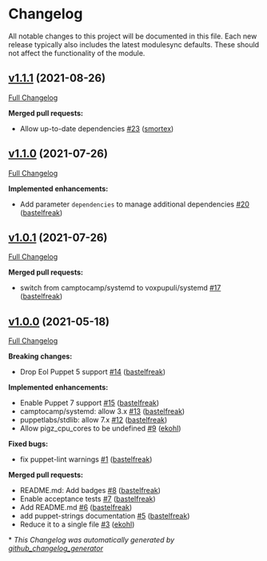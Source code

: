 # Changelog

All notable changes to this project will be documented in this file.
Each new release typically also includes the latest modulesync defaults.
These should not affect the functionality of the module.

## [v1.1.1](https://github.com/voxpupuli/puppet-dbbackup/tree/v1.1.1) (2021-08-26)

[Full Changelog](https://github.com/voxpupuli/puppet-dbbackup/compare/v1.1.0...v1.1.1)

**Merged pull requests:**

- Allow up-to-date dependencies [\#23](https://github.com/voxpupuli/puppet-dbbackup/pull/23) ([smortex](https://github.com/smortex))

## [v1.1.0](https://github.com/voxpupuli/puppet-dbbackup/tree/v1.1.0) (2021-07-26)

[Full Changelog](https://github.com/voxpupuli/puppet-dbbackup/compare/v1.0.1...v1.1.0)

**Implemented enhancements:**

- Add parameter `dependencies` to manage additional dependencies [\#20](https://github.com/voxpupuli/puppet-dbbackup/pull/20) ([bastelfreak](https://github.com/bastelfreak))

## [v1.0.1](https://github.com/voxpupuli/puppet-dbbackup/tree/v1.0.1) (2021-07-26)

[Full Changelog](https://github.com/voxpupuli/puppet-dbbackup/compare/v1.0.0...v1.0.1)

**Merged pull requests:**

- switch from camptocamp/systemd to voxpupuli/systemd [\#17](https://github.com/voxpupuli/puppet-dbbackup/pull/17) ([bastelfreak](https://github.com/bastelfreak))

## [v1.0.0](https://github.com/voxpupuli/puppet-dbbackup/tree/v1.0.0) (2021-05-18)

[Full Changelog](https://github.com/voxpupuli/puppet-dbbackup/compare/b37883a0bdcd3d32989f109fb888cfd429ea9b82...v1.0.0)

**Breaking changes:**

- Drop Eol Puppet 5 support [\#14](https://github.com/voxpupuli/puppet-dbbackup/pull/14) ([bastelfreak](https://github.com/bastelfreak))

**Implemented enhancements:**

- Enable Puppet 7 support [\#15](https://github.com/voxpupuli/puppet-dbbackup/pull/15) ([bastelfreak](https://github.com/bastelfreak))
- camptocamp/systemd: allow 3.x [\#13](https://github.com/voxpupuli/puppet-dbbackup/pull/13) ([bastelfreak](https://github.com/bastelfreak))
- puppetlabs/stdlib: allow 7.x [\#12](https://github.com/voxpupuli/puppet-dbbackup/pull/12) ([bastelfreak](https://github.com/bastelfreak))
- Allow pigz\_cpu\_cores to be undefined [\#9](https://github.com/voxpupuli/puppet-dbbackup/pull/9) ([ekohl](https://github.com/ekohl))

**Fixed bugs:**

- fix puppet-lint warnings [\#1](https://github.com/voxpupuli/puppet-dbbackup/pull/1) ([bastelfreak](https://github.com/bastelfreak))

**Merged pull requests:**

- README.md: Add badges [\#8](https://github.com/voxpupuli/puppet-dbbackup/pull/8) ([bastelfreak](https://github.com/bastelfreak))
- Enable acceptance tests [\#7](https://github.com/voxpupuli/puppet-dbbackup/pull/7) ([bastelfreak](https://github.com/bastelfreak))
- Add README.md [\#6](https://github.com/voxpupuli/puppet-dbbackup/pull/6) ([bastelfreak](https://github.com/bastelfreak))
- add puppet-strings documentation [\#5](https://github.com/voxpupuli/puppet-dbbackup/pull/5) ([bastelfreak](https://github.com/bastelfreak))
- Reduce it to a single file [\#3](https://github.com/voxpupuli/puppet-dbbackup/pull/3) ([ekohl](https://github.com/ekohl))



\* *This Changelog was automatically generated by [github_changelog_generator](https://github.com/github-changelog-generator/github-changelog-generator)*
